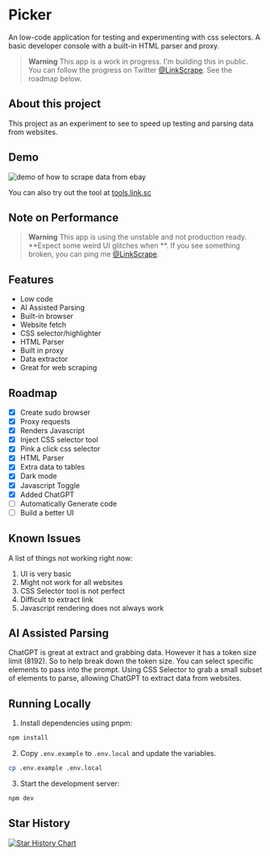 # Picker

An low-code application for testing and experimenting with css selectors. A basic developer console with a built-in HTML parser and proxy.

> **Warning**
> This app is a work in progress. I'm building this in public. You can follow the progress on Twitter [@LinkScrape](https://twitter.com/LinkScrape). 
> See the roadmap below.

## About this project

This project as an experiment to see to speed up testing and parsing data from websites.

## Demo

![demo of how to scrape data from ebay](images/demo.gif)

You can also try out the tool at [tools.link.sc](https://tools.link.sc)

## Note on Performance

> **Warning**
> This app is using the unstable and not production ready.
> **Expect some weird UI glitches when **.
> If you see something broken, you can ping me [@LinkScrape](https://twitter.com/LinkScrape).


## Features

- Low code
- AI Assisted Parsing
- Built-in browser
- Website fetch
- CSS selector/highlighter
- HTML Parser
- Built in proxy
- Data extractor
- Great for web scraping

## Roadmap

- [x] Create sudo browser
- [x] Proxy requests
- [x] Renders Javascript
- [x] Inject CSS selector tool
- [x] Pink a click css selector
- [x] HTML Parser
- [x] Extra data to tables
- [x] Dark mode
- [x] Javascript Toggle
- [x] Added ChatGPT
- [ ] Automatically Generate code
- [ ] Build a better UI

## Known Issues

A list of things not working right now:

1. UI is very basic
2. Might not work for all websites
3. CSS Selector tool is not perfect
4. Difficult to extract link
5. Javascript rendering does not always work

## AI Assisted Parsing

ChatGPT is great at extract and grabbing data. However it has a token size limit (8192). So to help break down the token size. You can select specific elements to pass into the prompt. Using CSS Selector to grab a small subset of elements to parse, allowing ChatGPT to extract data from websites.

## Running Locally

1. Install dependencies using pnpm:

```sh
npm install
```

2. Copy `.env.example` to `.env.local` and update the variables.

```sh
cp .env.example .env.local
```

3. Start the development server:

```sh
npm dev
```

## Star History

[![Star History Chart](https://api.star-history.com/svg?repos=getlinksc/css-selector-tool&type=Date)](https://star-history.com/#getlinksc/css-selector-tool&Date)